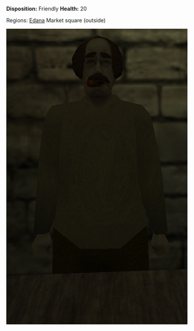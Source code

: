 **Disposition:** Friendly
**Health:** 20

Regions:
	[Edana](../../Regions/Edana/Edana.md)
		Market square (outside)

![](../../articleassets/npc/npc-merchantsquarekeeper.png)